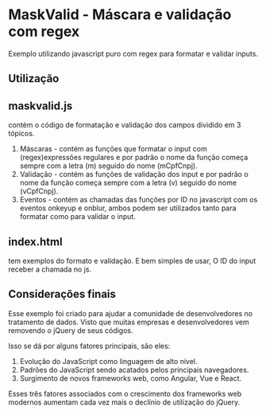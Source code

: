 # MaskValid - Máscara e validação com regex
Exemplo utilizando javascript puro com regex para formatar e validar inputs.

## Utilização
## maskvalid.js 
contém o código de formatação e validação dos campos dividido em 3 tópicos.

1. Máscaras - contém as funções que formatar o input com (regex)expressões regulares e por padrão o nome da função começa sempre com a letra (m) seguido do nome (mCpfCnpj).
2. Validação - contém as funções de validação dos input e por padrão o nome da função começa sempre com a letra (v) seguido do nome (vCpfCnpj).
3. Eventos - contém as chamadas das funções por ID no javascript com os eventos onkeyup e onblur, ambos podem ser utilizados tanto para formatar como para validar o input.

## index.html 
tem exemplos do formato e validação. E bem simples de usar, O ID do input receber a chamada no js.

## Considerações finais
Esse exemplo foi criado para ajudar a comunidade de desenvolvedores no tratamento de dados.
Visto que muitas empresas e desenvolvedores vem removendo o jQuery de seus códigos.

Isso se dá por alguns fatores principais, são eles:

1. Evolução do JavaScript como linguagem de alto nível.
2. Padrões do JavaScript sendo acatados pelos principais navegadores.
3. Surgimento de novos frameworks web, como Angular, Vue e React.

Esses três fatores associados com o crescimento dos frameworks web modernos aumentam cada vez mais o declínio de utilização do jQuery.

